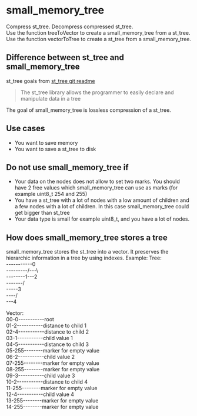 # small_memory_tree  
Compress st_tree. Decompress compressed st_tree.  
Use the function treeToVector to create a small_memory_tree from a st_tree.  
Use the function vectorToTree to create a st_tree from a small_memory_tree.  

## Difference between st_tree and small_memory_tree
st_tree goals from [st_tree git readme](https://github.com/erikerlandson/st_tree)
>The st_tree library allows the programmer to easily declare and manipulate data in a tree  

The goal of small_memory_tree is lossless compression of a st_tree.

## Use cases
- You want to save memory
- You want to save a st_tree to disk

## Do not use small_memory_tree if
- Your data on the nodes does not allow to set two marks. You should have 2 free values which small_memory_tree can use as marks (for example uint8_t 254 and 255)
- You have a st_tree with a lot of nodes with a low amount of children and a few nodes with a lot of children. In this case small_memory_tree could get bigger than st_tree
- Your data type is small for example uint8_t, and you have a lot of nodes.

## How does small_memory_tree stores a tree
small_memory_tree stores the st_tree into a vector. It preserves the hierarchic information in a tree by using indexes.
Example:
Tree:  
-----------0  
---------/---\  
--------1---2  
-------/  
-----3  
----/  
---4  
   
Vector:  
00-0-----------root       
01-2-----------distance to child 1  
02-4-----------distance to child 2  
03-1-----------child value 1  
04-5-----------distance to child 3  
05-255--------marker for empty value  
06-2-----------child value 2  
07-255--------marker for empty value  
08-255--------marker for empty value  
09-3-----------child value 3  
10-2-----------distance to child 4  
11-255--------marker for empty value  
12-4-----------child value 4  
13-255--------marker for empty value  
14-255--------marker for empty value  
